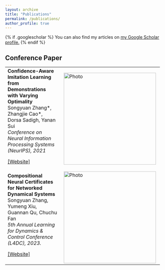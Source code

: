 ```yaml
---
layout: archive
title: "Publications"
permalink: /publications/
author_profile: true
---
```


{% if .googlescholar %}
  You can also find my articles on <u><a href="{{.googlescholar}}">my Google Scholar profile</a>.</u>
{% endif %}

## Conference Paper

<style>
    .btn {
        background-color: #005395;
        border: none;
        color: white;
        padding: 0px 8px;
        font-size: 14px;
        cursor: ;
        border-radius: 30%;
	}
    .fa {
        display: inline-block;
        font: normal normal normal 14px/1 FontAwesome;
            font-size: 14px;
        font-size: inherit;
        text-rendering: auto;
        -webkit-font-smoothing: antialiased;
        -moz-osx-font-smoothing: grayscale;
	}
    .fa-code:before {
 		content:"\f121"
	}
    table {
        border: none;
        }
</style>
<table style="width:100%" cellspacing="0" border="0">
<tbody>
    <tr>
        <td>
            <b>
            Confidence-Aware Imitation Learning from Demonstrations with Varying Optimality
            </b>
            <br>
                Songyuan Zhang*, Zhangjie Cao*, Dorsa Sadigh, Yanan Sui
            <br>
            <i>
                Conference on Neural Information Processing Systems (NeurIPS), 2021
            </i>
            <p>
                <a href="https://sites.google.com/view/cail/">
                    [Website]
                </a>
            </p>
        </td>
        <td>
            <img src="https://syzhang092218-source.github.io/files/cail.png?raw=true" alt="Photo" style="width: 300px;" hspace="5" vspace="0" align="center"/>
        </td>
    </tr>
    <tr>
        <td>
            <b>
                Compositional Neural Certificates for Networked Dynamical Systems
            </b>
            <br>
                Songyuan Zhang, Yumeng Xiu, Guannan Qu, Chuchu Fan
            <br>
            <i>
                5th Annual Learning for Dynamics & Control Conference (L4DC), 2023.
            </i>
            <p>
                <a href="https://mit-realm.github.io/neuriss-website/">
                    [Website]
                </a>
            </p>
        </td>
        <td>
            <img src="https://syzhang092218-source.github.io/files/neuriss.png?raw=true" alt="Photo" style="width: 300px;" hspace="5" vspace="0" align="center"/> 
        </td>
    </tr>
</tbody>
<table>


<!-- <p>
  <img src="https://syzhang092218-source.github.io/files/cail.png?raw=true" alt="Photo" style="width: 300px;" hspace="5" vspace="0" align="right"/> 
    <b>
        Confidence-Aware Imitation Learning from Demonstrations with Varying Optimality
    </b>
    <br>
    	Songyuan Zhang*, Zhangjie Cao*, Dorsa Sadigh, Yanan Sui
    <br>
    <i>
        Conference on Neural Information Processing Systems (NeurIPS), 2021
    </i>
    <p>
	<a href="https://sites.google.com/view/cail/">
    	    [Website]
    	</a>
    </p>
</p>
<p>
  <img src="https://syzhang092218-source.github.io/files/neuriss.png?raw=true" alt="Photo" style="width: 300px;" hspace="5" vspace="5" align="right"/> 
    <b>
        Compositional Neural Certificates for Networked Dynamical Systems
    </b>
    <br>
    	Songyuan Zhang, Yumeng Xiu, Guannan Qu, Chuchu Fan
    <br>
    <i>
        5th Annual Learning for Dynamics & Control Conference (L4DC), 2023.
    </i>
    <p>
	<a href="https://mit-realm.github.io/neuriss-website/">
    	    [Website]
    	</a>
    </p>
</p> -->



